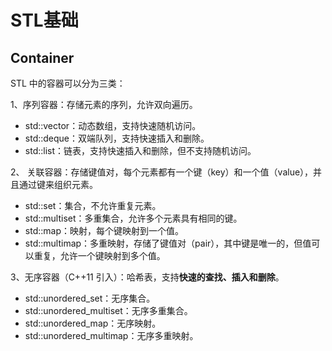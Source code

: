 # STL基础

## Container

STL 中的容器可以分为三类：

1、序列容器：存储元素的序列，允许双向遍历。

* std::vector：动态数组，支持快速随机访问。
* std::deque：双端队列，支持快速插入和删除。
* std::list：链表，支持快速插入和删除，但不支持随机访问。

2、 关联容器：存储键值对，每个元素都有一个键（key）和一个值（value），并且通过键来组织元素。

* std::set：集合，不允许重复元素。
* std::multiset：多重集合，允许多个元素具有相同的键。
* std::map：映射，每个键映射到一个值。
* std::multimap：多重映射，存储了键值对（pair），其中键是唯一的，但值可以重复，允许一个键映射到多个值。

3、无序容器（C++11 引入）：哈希表，支持**快速的查找、插入和删除**。

- std::unordered_set：无序集合。
- std::unordered_multiset：无序多重集合。
- std::unordered_map：无序映射。
- std::unordered_multimap：无序多重映射。